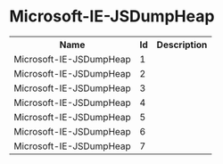 # Microsoft-IE-JSDumpHeap

<table>
<colgroup><col/><col/><col/></colgroup>
<tr><th>Name</th><th>Id</th><th>Description</th></tr>
<tr><td>Microsoft-IE-JSDumpHeap</td><td>1</td><td></td></tr>
<tr><td>Microsoft-IE-JSDumpHeap</td><td>2</td><td></td></tr>
<tr><td>Microsoft-IE-JSDumpHeap</td><td>3</td><td></td></tr>
<tr><td>Microsoft-IE-JSDumpHeap</td><td>4</td><td></td></tr>
<tr><td>Microsoft-IE-JSDumpHeap</td><td>5</td><td></td></tr>
<tr><td>Microsoft-IE-JSDumpHeap</td><td>6</td><td></td></tr>
<tr><td>Microsoft-IE-JSDumpHeap</td><td>7</td><td></td></tr>
</table>
